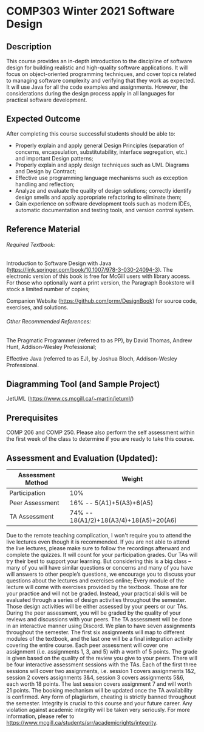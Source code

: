 # COMP303 Winter 2021 Software Design
## Description
This course provides an in-depth introduction to the discipline of software design for building realistic and high-quality software applications. It will focus on object-oriented programming techniques, and cover topics related to managing software complexity and verifying that they work as expected. It will use Java for all the code examples and assignments. However, the considerations during the design process apply in all languages for practical software development.

## Expected Outcome
After completing this course successful students should be able to:

- Properly explain and apply general Design Principles (separation of concerns, encapsulation, substitutability, interface segregation, etc.) and important Design patterns;
- Properly explain and apply design techniques such as UML Diagrams and Design by Contract;
- Effective use programming language mechanisms such as exception handling and reflection;
- Analyze and evaluate the quality of design solutions; correctly identify design smells and apply appropriate refactoring to eliminate them;
- Gain experience on software development tools such as modern IDEs, automatic documentation and testing tools, and version control system.


## Reference Material


###### Required Textbook:


Introduction to Software Design with Java (https://link.springer.com/book/10.1007/978-3-030-24094-3). The electronic version of this book is free for McGill users with library access. For those who optionally want a print version, the Paragraph Bookstore will stock a limited number of copies;

Companion Website (https://github.com/prmr/DesignBook) for source code, exercises, and solutions.



###### Other Recommended References:


The Pragmatic Programmer (referred to as PP), by David Thomas, Andrew Hunt, Addison-Wesley Professional;

Effective Java (referred to as EJ), by Joshua Bloch, Addison-Wesley Professional.




## Diagramming Tool (and Sample Project)

JetUML (https://www.cs.mcgill.ca/~martin/jetuml/)




## Prerequisites
COMP 206 and COMP 250. Please also perform the self assessment within the first week of the class to determine if you are ready to take this course.

## Assessment and Evaluation (Updated):



| Assessment Method  | Weight |
| ------------- | ------------- |
| Participation  | 10%  |
| Peer Assessment  | 16% -- 5(A1)+5(A3)+6(A5)  |
| TA Assessment | 74% -- 18(A1/2)+18(A3/4)+18(A5)+20(A6) |



Due to the remote teaching complication, I won't require you to attend the live lectures even though it is recommended. If you are not able to attend the live lectures, please make sure to follow the recordings afterward and complete the quizzes. It will count for your participation grades.
Our TAs will try their best to support your learning. But considering this is a big class – many of you will have similar questions or concerns and many of you have will answers to other people’s questions, we encourage you to discuss your questions about the lectures and exercises online;
Every module of the lecture will come with exercises provided by the textbook. Those are for your practice and will not be graded. Instead, your practical skills will be evaluated through a series of design activities throughout the semester. Those design activities will be either assessed by your peers or our TAs. During the peer assessment, you will be graded by the quality of your reviews and discussions with your peers. The TA assessment will be done in an interactive manner using Discord.
We plan to have seven assignments throughout the semester. The first six assignments will map to different modules of the textbook, and the last one will be a final integration activity covering the entire course.
Each peer assessment will cover one assignment (i.e. assignments 1, 3, and 5) with a worth of 5 points. The grade is given based on the quality of the review you give to your peers.
There will be four interactive assessment sessions with the TAs. Each of the first three sessions will cover two assignments, i.e. session 1 covers assignments 1&2, session 2 covers assignments 3&4, session 3 covers assignments 5&6, each worth 18 points. The last session covers assignment 7 and will worth 21 points. The booking mechanism will be updated once the TA availability is confirmed.
Any form of plagiarism, cheating is strictly banned throughout the semester. Integrity is crucial to this course and your future career. Any violation against academic integrity will be taken very seriously. For more information, please refer to https://www.mcgill.ca/students/srr/academicrights/integrity.
